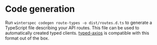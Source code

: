 # Code generation

Run `winterspec codegen route-types -o dist/routes.d.ts` to generate a TypeScript file describing your API routes. This file can be used to automatically created typed clients. [typed-axios](https://github.com/seamapi/typed-axios) is compatible with this format out of the box.
